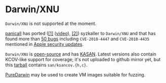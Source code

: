 # Darwin/XNU

`Darwin/XNU` is not supported at the moment.

[panicall](https://twitter.com/panicaII) has ported
([[1]](https://i.blackhat.com/eu-18/Wed-Dec-5/eu-18-Juwei_Lin-Drill-The-Apple-Core.pdf)
([video](https://www.youtube.com/watch?v=zDXyH8HxTwg)),
[[2]](https://conference.hitb.org/hitbsecconf2019ams/materials/D2T2%20-%20PanicXNU%203.0%20-%20Juwei%20Lin%20&%20Junzhi%20Lu.pdf))
syzkaller to `Darwin/XNU` and that has found more than
[50 bugs](https://twitter.com/panicaII/status/1070696972326133760) including
`CVE-2018-4447` and `CVE-2018-4435` mentioned in
[Apple security updates](https://support.apple.com/en-us/HT209341).

`Darwin/XNU` is [open-source](https://github.com/opensource-apple/xnu) and has
[KASAN](https://github.com/apple/darwin-xnu/blob/master/san/kasan.c).
Latest versions also contain KCOV-like support for coverage;
it's not uploaded to github mirror yet, but this
[tarball](https://opensource.apple.com/tarballs/xnu/xnu-6153.11.26.tar.gz)
contains `san/ksancov.{h,c}`.

[PureDarwin](http://www.puredarwin.org/) may be used to create VM images suitable for fuzzing.

